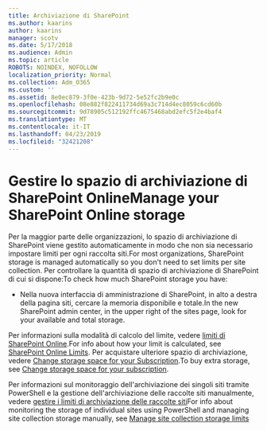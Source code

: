 ```yaml
---
title: Archiviazione di SharePoint
ms.author: kaarins
author: kaarins
manager: scotv
ms.date: 5/17/2018
ms.audience: Admin
ms.topic: article
ROBOTS: NOINDEX, NOFOLLOW
localization_priority: Normal
ms.collection: Adm_O365
ms.custom: ''
ms.assetid: 8e0ec879-3f0e-423b-9d72-5e52fc2b9e0c
ms.openlocfilehash: 08e882f822411734d69a3c714d4ec8059c6cd60b
ms.sourcegitcommit: 9d78905c512192ffc4675468abd2efc5f2e4baf4
ms.translationtype: MT
ms.contentlocale: it-IT
ms.lasthandoff: 04/23/2019
ms.locfileid: "32421208"
---
```

# <a name="manage-your-sharepoint-online-storage"></a><span data-ttu-id="4ad61-102">Gestire lo spazio di archiviazione di SharePoint Online</span><span class="sxs-lookup"><span data-stu-id="4ad61-102">Manage your SharePoint Online storage</span></span>

<span data-ttu-id="4ad61-103">Per la maggior parte delle organizzazioni, lo spazio di archiviazione di SharePoint viene gestito automaticamente in modo che non sia necessario impostare limiti per ogni raccolta siti.</span><span class="sxs-lookup"><span data-stu-id="4ad61-103">For most organizations, SharePoint storage is managed automatically so you don't need to set limits per site collection.</span></span> <span data-ttu-id="4ad61-104">Per controllare la quantità di spazio di archiviazione di SharePoint di cui si dispone:</span><span class="sxs-lookup"><span data-stu-id="4ad61-104">To check how much SharePoint storage you have:</span></span>
  
- <span data-ttu-id="4ad61-105">Nella nuova interfaccia di amministrazione di SharePoint, in alto a destra della pagina siti, cercare la memoria disponibile e totale.</span><span class="sxs-lookup"><span data-stu-id="4ad61-105">In the new SharePoint admin center, in the upper right of the sites page, look for your available and total storage.</span></span>
    
<span data-ttu-id="4ad61-106">Per informazioni sulla modalità di calcolo del limite, vedere [limiti di SharePoint Online](https://go.microsoft.com/fwlink/p/?LinkID=856113).</span><span class="sxs-lookup"><span data-stu-id="4ad61-106">For info about how your limit is calculated, see [SharePoint Online Limits](https://go.microsoft.com/fwlink/p/?LinkID=856113).</span></span> <span data-ttu-id="4ad61-107">Per acquistare ulteriore spazio di archiviazione, vedere [Change storage space for your Subscription](https://go.microsoft.com/fwlink/?linkid=866428).</span><span class="sxs-lookup"><span data-stu-id="4ad61-107">To buy extra storage, see [Change storage space for your subscription](https://go.microsoft.com/fwlink/?linkid=866428).</span></span>
  
<span data-ttu-id="4ad61-108">Per informazioni sul monitoraggio dell'archiviazione dei singoli siti tramite PowerShell e la gestione dell'archiviazione delle raccolte siti manualmente, vedere [gestire i limiti di archiviazione delle raccolte siti](https://go.microsoft.com/fwlink/?linkid=867833)</span><span class="sxs-lookup"><span data-stu-id="4ad61-108">For info about monitoring the storage of individual sites using PowerShell and managing site collection storage manually, see [Manage site collection storage limits](https://go.microsoft.com/fwlink/?linkid=867833)</span></span>
  

